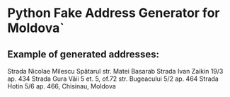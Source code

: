 # Python Fake Address Generator for Moldova`

## Example of generated addresses:
Strada Nicolae Milescu Spătarul
str. Matei Basarab
Strada Ivan Zaikin 19/3 ap. 434
Strada Gura Văii 5 et. 5, of.72
str. Bugeacului 5/2 ap. 464
Strada Hotin 5/6 ap. 466, Chisinau, Moldova
